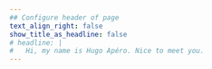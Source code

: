 ```yaml
---
## Configure header of page
text_align_right: false
show_title_as_headline: false
# headline: |
#   Hi, my name is Hugo Apéro. Nice to meet you. 
---
```


<!--
I'm a Hugo theme you'll want to hang out with. :fr: 

The page you are reading is based on a markdown file- look in `content/about/` to edit. There, look inside the `header`, `main`, and `sidebar` folders to get started building your own "about" page.-->